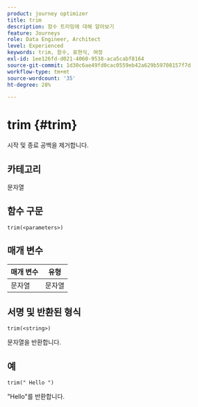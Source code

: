 ```yaml
---
product: journey optimizer
title: trim
description: 함수 트리밍에 대해 알아보기
feature: Journeys
role: Data Engineer, Architect
level: Experienced
keywords: trim, 함수, 표현식, 여정
exl-id: 1ee126fd-d021-4060-9538-aca5cabf8164
source-git-commit: 1d30c6ae49fd0cac0559eb42a629b59708157f7d
workflow-type: tm+mt
source-wordcount: '35'
ht-degree: 28%

---
```


# trim {#trim}

시작 및 종료 공백을 제거합니다.

## 카테고리

문자열

## 함수 구문

`trim(<parameters>)`

## 매개 변수

| 매개 변수 | 유형 |
|-----------|------------------|
| 문자열 | 문자열 |

## 서명 및 반환된 형식

`trim(<string>)`

문자열을 반환합니다.

## 예

`trim(" Hello ")`

&quot;Hello&quot;를 반환합니다.
